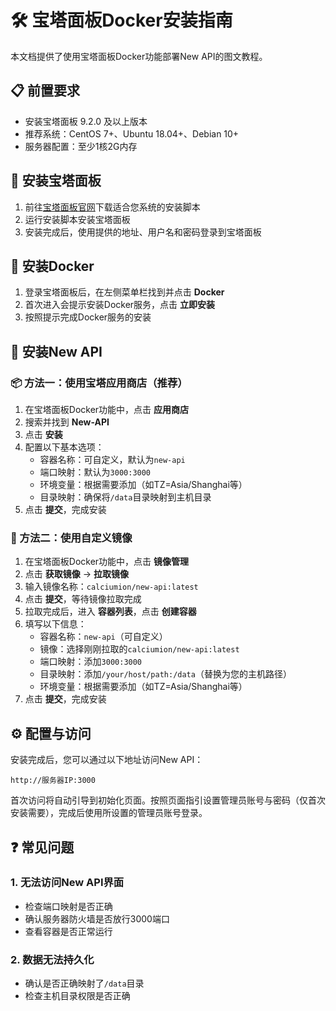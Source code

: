 # 🛠️ 宝塔面板Docker安装指南

本文档提供了使用宝塔面板Docker功能部署New API的图文教程。

## 📋 前置要求

- 安装宝塔面板 9.2.0 及以上版本
- 推荐系统：CentOS 7+、Ubuntu 18.04+、Debian 10+
- 服务器配置：至少1核2G内存

## 🔧 安装宝塔面板

1. 前往[宝塔面板官网](https://www.bt.cn/new/download.html)下载适合您系统的安装脚本
2. 运行安装脚本安装宝塔面板
3. 安装完成后，使用提供的地址、用户名和密码登录到宝塔面板

## 🐳 安装Docker

1. 登录宝塔面板后，在左侧菜单栏找到并点击 **Docker**
2. 首次进入会提示安装Docker服务，点击 **立即安装**
3. 按照提示完成Docker服务的安装

## 🚀 安装New API

### 📦 方法一：使用宝塔应用商店（推荐）

1. 在宝塔面板Docker功能中，点击 **应用商店**
2. 搜索并找到 **New-API**
3. 点击 **安装**
4. 配置以下基本选项：
   - 容器名称：可自定义，默认为`new-api`
   - 端口映射：默认为`3000:3000`
   - 环境变量：根据需要添加（如TZ=Asia/Shanghai等）
   - 目录映射：确保将`/data`目录映射到主机目录
5. 点击 **提交**，完成安装

### 🔄 方法二：使用自定义镜像

1. 在宝塔面板Docker功能中，点击 **镜像管理**
2. 点击 **获取镜像** -> **拉取镜像**
3. 输入镜像名称：`calciumion/new-api:latest`
4. 点击 **提交**，等待镜像拉取完成
5. 拉取完成后，进入 **容器列表**，点击 **创建容器**
6. 填写以下信息：
   - 容器名称：`new-api`（可自定义）
   - 镜像：选择刚刚拉取的`calciumion/new-api:latest`
   - 端口映射：添加`3000:3000`
   - 目录映射：添加`/your/host/path:/data`（替换为您的主机路径）
   - 环境变量：根据需要添加（如TZ=Asia/Shanghai等）
7. 点击 **提交**，完成安装

## ⚙️ 配置与访问

安装完成后，您可以通过以下地址访问New API：

```
http://服务器IP:3000
```

首次访问将自动引导到初始化页面。按照页面指引设置管理员账号与密码（仅首次安装需要），完成后使用所设置的管理员账号登录。

## ❓ 常见问题

### 1. 无法访问New API界面

- 检查端口映射是否正确
- 确认服务器防火墙是否放行3000端口
- 查看容器是否正常运行

### 2. 数据无法持久化

- 确认是否正确映射了`/data`目录
- 检查主机目录权限是否正确
